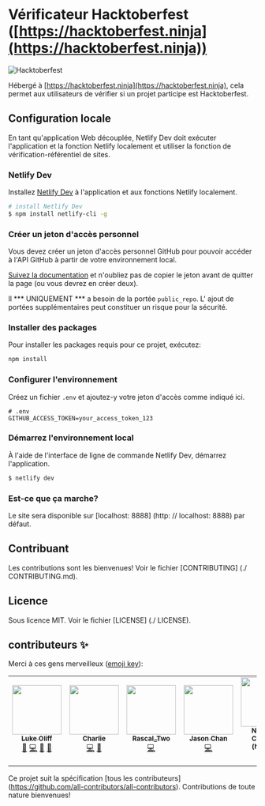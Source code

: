 # Vérificateur Hacktoberfest ([https://hacktoberfest.ninja](https://hacktoberfest.ninja))

![Hacktoberfest](./assets/images/Logo%20Sponsors%20Light.svg)

Hébergé à [https://hacktoberfest.ninja](https://hacktoberfest.ninja), cela permet aux utilisateurs de vérifier si un projet participe est Hacktoberfest.

## Configuration locale

En tant qu'application Web découplée, Netlify Dev doit exécuter l'application et la fonction Netlify localement et utiliser la fonction de vérification-référentiel de sites.

### Netlify Dev

Installez [Netlify Dev](https://www.netlify.com/products/dev/#how-it-works) à l'application et aux fonctions Netlify localement.

```bash
# install Netlify Dev
$ npm install netlify-cli -g
```

### Créer un jeton d'accès personnel

Vous devez créer un jeton d'accès personnel GitHub pour pouvoir accéder à l'API GitHub à partir de votre environnement local.

[Suivez la documentation](https://docs.github.com/en/free-pro-team@latest/github/authenticating-to-github/creating-a-personal-access-token) et n'oubliez pas de copier le jeton avant de quitter la page (ou vous devrez en créer deux).

Il *** UNIQUEMENT *** a besoin de la portée `public_repo`. L' ajout de portées supplémentaires peut constituer un risque pour la sécurité.

### Installer des packages

Pour installer les packages requis pour ce projet, exécutez:

```bash
npm install
```

### Configurer l'environnement

Créez un fichier `.env` et ajoutez-y votre jeton d'accès comme indiqué ici.

```env
# .env
GITHUB_ACCESS_TOKEN=your_access_token_123
```

### Démarrez l'environnement local

À l'aide de l'interface de ligne de commande Netlify Dev, démarrez l'application.

```bash
$ netlify dev
```

### Est-ce que ça marche?

Le site sera disponible sur [localhost: 8888] (http: // localhost: 8888) par défaut.

## Contribuant

Les contributions sont les bienvenues! Voir le fichier [CONTRIBUTING] (./ CONTRIBUTING.md).

## Licence

Sous licence MIT. Voir le fichier [LICENSE] (./ LICENSE).

## contributeurs ✨

Merci à ces gens merveilleux ([emoji key](https://allcontributors.org/docs/en/emoji-key)):

<!-- ALL-CONTRIBUTORS-LIST:START - Do not remove or modify this section -->
<!-- prettier-ignore-start -->
<!-- markdownlint-disable -->
<table>
  <tr>
    <td align="center"><a href="https://twitter.com/lukeocodes"><img src="https://avatars0.githubusercontent.com/u/956290?v=4" width="100px;" alt=""/><br /><sub><b>Luke Oliff</b></sub></a><br /><a href="#ideas-lukeocodes" title="Ideas, Planning, & Feedback">🤔</a> <a href="https://github.com/lukeocodes/hacktoberfest-checker/commits?author=lukeocodes" title="Code">💻</a> <a href="https://github.com/lukeocodes/hacktoberfest-checker/commits?author=lukeocodes" title="Documentation">📖</a> <a href="#design-lukeocodes" title="Design">🎨</a></td>
    <td align="center"><a href="https://charlie.fyi"><img src="https://avatars0.githubusercontent.com/u/655807?v=4" width="100px;" alt=""/><br /><sub><b>Charlie</b></sub></a><br /><a href="https://github.com/lukeocodes/hacktoberfest-checker/commits?author=charj" title="Code">💻</a> <a href="https://github.com/lukeocodes/hacktoberfest-checker/issues?q=author%3Acharj" title="Bug reports">🐛</a></td>
    <td align="center"><a href="https://github.com/RascalTwo"><img src="https://avatars0.githubusercontent.com/u/9403665?v=4" width="100px;" alt=""/><br /><sub><b>Rascal_Two</b></sub></a><br /><a href="https://github.com/lukeocodes/hacktoberfest-checker/commits?author=RascalTwo" title="Code">💻</a></td>
    <td align="center"><a href="https://www.linkedin.com/in/jason-chan-44b828190"><img src="https://avatars3.githubusercontent.com/u/46631787?v=4" width="100px;" alt=""/><br /><sub><b>Jason Chan</b></sub></a><br /><a href="https://github.com/lukeocodes/hacktoberfest-checker/commits?author=Jchann24" title="Code">💻</a></td>
    <td align="center"><a href="http://www.nhcarrigan.com"><img src="https://avatars1.githubusercontent.com/u/63889819?v=4" width="100px;" alt=""/><br /><sub><b>Nicholas Carrigan (he/him)</b></sub></a><br /><a href="https://github.com/lukeocodes/hacktoberfest-checker/commits?author=nhcarrigan" title="Code">💻</a> <a href="https://github.com/lukeocodes/hacktoberfest-checker/issues?q=author%3Anhcarrigan" title="Bug reports">🐛</a></td>
    <td align="center"><a href="https://github.com/GregHolmes"><img src="https://avatars0.githubusercontent.com/u/2411269?v=4" width="100px;" alt=""/><br /><sub><b>Greg Holmes</b></sub></a><br /><a href="https://github.com/lukeocodes/hacktoberfest-checker/commits?author=GregHolmes" title="Documentation">📖</a></td>
    <td align="center"><a href="https://alhassan.best"><img src="https://avatars2.githubusercontent.com/u/23234466?v=4" width="100px;" alt=""/><br /><sub><b>Alhassan</b></sub></a><br /><a href="https://github.com/lukeocodes/hacktoberfest-checker/commits?author=alhassanv" title="Code">💻</a></td>
  </tr>
</table>

<!-- markdownlint-enable -->
<!-- prettier-ignore-end -->
<!-- ALL-CONTRIBUTORS-LIST:END -->

Ce projet suit la spécification [tous les contributeurs] (https://github.com/all-contributors/all-contributors). Contributions de toute nature bienvenues!
